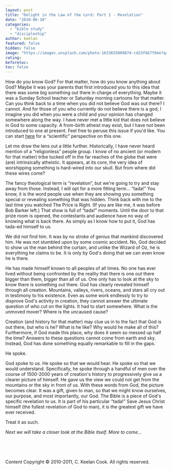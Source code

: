 ```yaml
---
layout: post
title: "Delight in the Law of the Lord: Part 1 - Revelation"
date: "2010-06-10"
categories: 
  - "bible study"
  - "discipleship"
author: keelan
featured: false
hidden: false
image: "https://images.unsplash.com/photo-1633655009874-cd23f667f94e?q=80&w=1932&auto=format&fit=crop&ixlib=rb-4.0.3&ixid=M3wxMjA3fDB8MHxwaG90by1wYWdlfHx8fGVufDB8fHx8fA%3D%3D"
rating:
beforetoc:
toc: false
---
```


How do you know God? For that matter, how do you know anything about God? Maybe it was your parents that first introduced you to this idea that there was some big something out there in charge of everything. Maybe it was a Sunday School teacher or Saturday morning cartoons for that matter. Can you think back to a time when you did not believe God was out there? I cannot. And for those of you who currently do not believe there is a god, I imagine you did when you were a child and your opinion has changed somewhere along the way. I have never met a little kid that does not believe in God to some capacity. A from-birth atheist may exist, but I have not been introduced to one at present. Feel free to peruse this issue if you'd like. You can start [here](http://www.timesonline.co.uk/tol/comment/faith/article6823229.ece) for a “scientific” perspective on this one.

Let me draw the lens out a little further. Historically, I have never heard mention of a “religionless” people group. I know of no ancient (or modern for that matter) tribe tucked off in the far reaches of the globe that were (are) intrinsically atheistic. It appears, at its core, the very idea of worshipping something is hard-wired into our skull. But from where did these wires come?

The fancy theological term is “revelation”, but we're going to try and stay away from those. Instead, I will opt for a more fitting term... “tada!” You know, it is the word people use when they are showing you something special or revealing something that was hidden. Think back with me to the last time you watched The Price is Right. (If you are like me, it was before Bob Barker left.) That show is full of “tada!” moments. Until the door to that prize room is opened, the contestants and audience have no way of knowing what is back there. As simply as I know how to put it, God has tada-ed himself to us.

We did not find him. It was by no stroke of genius that mankind discovered him. He was not stumbled upon by some cosmic accident. No, God decided to show us the man behind the curtain, and unlike the Wizard of Oz, he is everything he claims to be. It is only by God's doing that we can even know he is there.

He has made himself known to all peoples of all times. No one has ever lived without being confronted by the reality that there is one out there bigger than them, bigger than all of us. One only has to look at the sky to know there is something out there. God has clearly revealed himself through all creation. Mountains, valleys, rivers, oceans, and stars all cry out in testimony to his existence. Even as some work endlessly to try to disprove God's activity in creation, they cannot answer the ultimate question of who cut on the lights. It had to start somewhere. What is the unmoved mover? Where is the uncaused cause?

Creation (and history for that matter) may clue us in to the fact that God is out there, but who is he? What is he like? Why would he make all of this? Furthermore, if God made this place, why does it seem so messed up half the time? Answers to these questions cannot come from earth and sky. Instead, God has done something equally remarkable to fill in the gaps.

He spoke.

God spoke to us. He spoke so that we would hear. He spoke so that we would understand. Specifically, he spoke through a handful of men over the course of 1500-2000 years of creation's history to progressively give us a clearer picture of himself. He gave us the view we could not get from the mountains or the sky in front of us. With these words from God, the picture becomes clear. It was a gift, given to man, so that we might know ourselves, our purpose, and most importantly, our God. The Bible is a piece of God's specific revelation to us. It is part of his particular “tada!” Save Jesus Christ himself (the fullest revelation of God to man), it is the greatest gift we have ever received.

Treat it as such.

_Next we will take a closer look at the Bible itself. More to come..._

 

 

Content Copyright © 2010-2011, C. Keelan Cook. All rights reserved.
